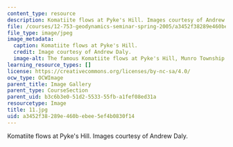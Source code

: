 ```yaml
---
content_type: resource
description: Komatiite flows at Pyke's Hill. Images courtesy of Andrew Daly.
file: /courses/12-753-geodynamics-seminar-spring-2005/a3452f38289e460bebee5ef4b0830f14_11.jpg
file_type: image/jpeg
image_metadata:
  caption: Komatiite flows at Pyke's Hill.
  credit: Image courtesy of Andrew Daly.
  image-alt: The famous Komatiite flows at Pyke's Hill, Munro Township Ontario.
learning_resource_types: []
license: https://creativecommons.org/licenses/by-nc-sa/4.0/
ocw_type: OCWImage
parent_title: Image Gallery
parent_type: CourseSection
parent_uid: b3c6b3e0-51d2-5533-55fb-a1fef08ed31a
resourcetype: Image
title: 11.jpg
uid: a3452f38-289e-460b-ebee-5ef4b0830f14
---
```

Komatiite flows at Pyke's Hill. Images courtesy of Andrew Daly.